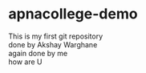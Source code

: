 # apnacollege-demo
This is my first git repository
<br/>
done by Akshay Warghane
<br/>
again done by me
<br/>
how are U

